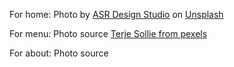 For home: Photo by <a href="https://unsplash.com/@asrdesignstudio?utm_content=creditCopyText&utm_medium=referral&utm_source=unsplash">ASR Design Studio</a> on <a href="https://unsplash.com/photos/a-bar-with-chairs-and-a-bar-counter-jNWm4XNMFTc?utm_content=creditCopyText&utm_medium=referral&utm_source=unsplash">Unsplash</a>
  
For menu: Photo source <a href='https://www.pexels.com/photo/close-up-of-menu-313700/'>Terje Sollie from pexels</a>

For about: Photo source <a href='https://www.pexels.com/photo/close-up-shot-of-keyboard-buttons-2882509'></a>